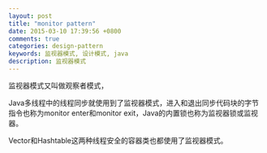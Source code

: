 ```yaml
---
layout: post
title: "monitor pattern"
date: 2015-03-10 17:39:56 +0800
comments: true
categories: design-pattern
keywords: 监视器模式, 设计模式, java
description: 监视器模式
---
```



监视器模式又叫做观察者模式，

Java多线程中的线程同步就使用到了监视器模式，进入和退出同步代码块的字节指令也称为monitor enter和monitor exit，Java的内置锁也称为监视器锁或监视器。

Vector和Hashtable这两种线程安全的容器类也都使用了监视器模式。